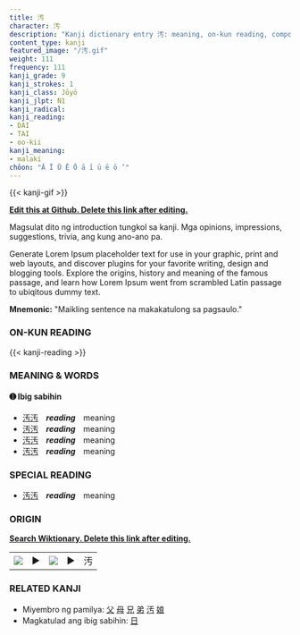 ```yaml
---
title: 汚
character: 汚
description: "Kanji dictionary entry 汚: meaning, on-kun reading, compounds, origin, related kanji"
content_type: kanji
featured_image: "/汚.gif"
weight: 111
frequency: 111
kanji_grade: 9
kanji_strokes: 1
kanji_class: Jōyō
kanji_jlpt: N1
kanji_radical: 
kanji_reading: 
- DAI
- TAI
- oo-kii
kanji_meaning:
- malaki
chōon: "Ā Ī Ū Ē Ō ā ī ū ē ō ’"
---
```

[//]: # (Don't edit the line below. Kanji animated GIF code is automatically generated.)
{{< kanji-gif >}}

[//]: # (Edit below this line.)

**[Edit this at Github. Delete this link after editing.](https://github.com/tim0g/tim/tree/main/content/kanji/汚/index.md)**

Magsulat dito ng introduction tungkol sa kanji. Mga opinions, impressions, suggestions, trivia, ang kung ano-ano pa.

Generate Lorem Ipsum placeholder text for use in your graphic, print and web layouts, and discover plugins for your favorite writing, design and blogging tools. Explore the origins, history and meaning of the famous passage, and learn how Lorem Ipsum went from scrambled Latin passage to ubiqitous dummy text.
 
**Mnemonic:** "Maikling sentence na makakatulong sa pagsaulo."

### ON-KUN READING

[//]: # (Don't edit the line below. ON-KUN READING code is automatically generated.)
{{< kanji-reading >}}

### MEANING & WORDS

#### ➊ **Ibig sabihin**
  - [汚](../汚)[汚](../汚)　***reading***　meaning
  - [汚](../汚)[汚](../汚)　***reading***　meaning
  - [汚](../汚)[汚](../汚)　***reading***　meaning
  - [汚](../汚)[汚](../汚)　***reading***　meaning

### SPECIAL READING
  - [汚](../汚)[汚](../汚)　***reading***　meaning

### ORIGIN

**[Search Wiktionary. Delete this link after editing.](https://wiktionary.org/wiki/汚)**
<table class="kanji-table"><tr><td>
<img src="60px-汚-bronze.svg.png">
</td><td>▶</td><td>
<img src="60px-汚-oracle.svg.png">
</td><td>▶</td>
<td class="kanji-origin">汚</td>
</tr></table>

### RELATED KANJI
- Miyembro ng pamilya: [父](../父) [母](../母) [兄](../兄) [弟](../弟) [汚](../汚) [娘](../娘)
- Magkatulad ang ibig sabihin: [日](../日)
